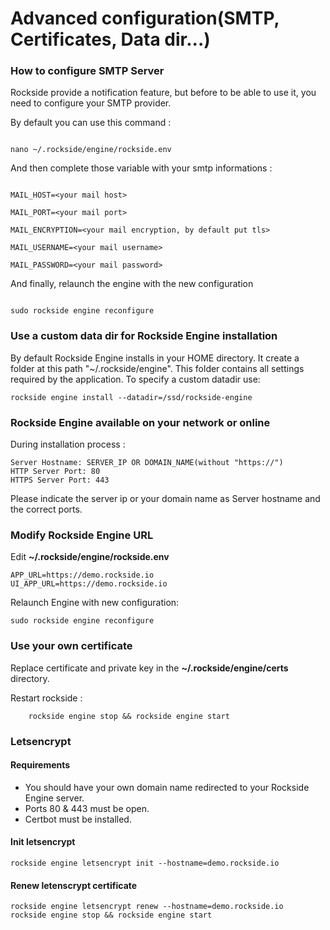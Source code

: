 # <a name="advanced_setup"></a>Advanced configuration(SMTP, Certificates, Data dir...)

### How to configure SMTP Server

Rockside provide a notification feature, but before to be able to use it, you need to configure your SMTP provider.



By default you can use this command :



```

nano ~/.rockside/engine/rockside.env

```

And then complete those variable with your smtp informations :

```

MAIL_HOST=<your mail host>

MAIL_PORT=<your mail port>

MAIL_ENCRYPTION=<your mail encryption, by default put tls>

MAIL_USERNAME=<your mail username>

MAIL_PASSWORD=<your mail password>

```

And finally, relaunch the engine with the new configuration

```

sudo rockside engine reconfigure

```

### Use a custom data dir for Rockside Engine installation
By default Rockside Engine installs in your HOME directory. It create a folder at this path "~/.rockside/engine". This folder contains all settings required by the application.  To specify a custom datadir use:

```
rockside engine install --datadir=/ssd/rockside-engine
```
### <a name="hostname_options"></a> Rockside Engine available on your network or online

During installation process :

```
Server Hostname: SERVER_IP OR DOMAIN_NAME(without "https://")
HTTP Server Port: 80
HTTPS Server Port: 443
```
Please indicate the server ip or your domain name as Server hostname and the correct ports.


### Modify Rockside Engine URL

Edit **~/.rockside/engine/rockside.env**

```
APP_URL=https://demo.rockside.io
UI_APP_URL=https://demo.rockside.io
```

Relaunch Engine with new configuration:
```
sudo rockside engine reconfigure
```


### Use your own certificate

Replace certificate and private key in the **~/.rockside/engine/certs** directory.

Restart rockside :

```
	rockside engine stop && rockside engine start
```

### Letsencrypt

#### Requirements

- You should have your own domain name redirected to your Rockside Engine server.
- Ports 80 & 443 must be open.
- Certbot must be installed.


#### Init letsencrypt
```
rockside engine letsencrypt init --hostname=demo.rockside.io
```

#### Renew letenscrypt certificate
```
rockside engine letsencrypt renew --hostname=demo.rockside.io
rockside engine stop && rockside engine start
```